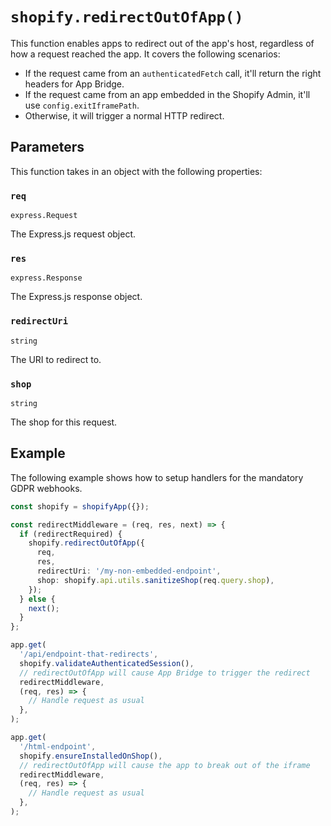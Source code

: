 # `shopify.redirectOutOfApp()`

This function enables apps to redirect out of the app's host, regardless of how a request reached the app.
It covers the following scenarios:

- If the request came from an `authenticatedFetch` call, it'll return the right headers for App Bridge.
- If the request came from an app embedded in the Shopify Admin, it'll use `config.exitIframePath`.
- Otherwise, it will trigger a normal HTTP redirect.

## Parameters

This function takes in an object with the following properties:

### `req`

`express.Request`

The Express.js request object.

### `res`

`express.Response`

The Express.js response object.

### `redirectUri`

`string`

The URI to redirect to.

### `shop`

`string`

The shop for this request.

## Example

The following example shows how to setup handlers for the mandatory GDPR webhooks.

```ts
const shopify = shopifyApp({});

const redirectMiddleware = (req, res, next) => {
  if (redirectRequired) {
    shopify.redirectOutOfApp({
      req,
      res,
      redirectUri: '/my-non-embedded-endpoint',
      shop: shopify.api.utils.sanitizeShop(req.query.shop),
    });
  } else {
    next();
  }
};

app.get(
  '/api/endpoint-that-redirects',
  shopify.validateAuthenticatedSession(),
  // redirectOutOfApp will cause App Bridge to trigger the redirect
  redirectMiddleware,
  (req, res) => {
    // Handle request as usual
  },
);

app.get(
  '/html-endpoint',
  shopify.ensureInstalledOnShop(),
  // redirectOutOfApp will cause the app to break out of the iframe
  redirectMiddleware,
  (req, res) => {
    // Handle request as usual
  },
);
```
